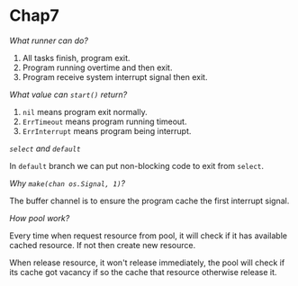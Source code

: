 # Chap7

*What runner can do?*

1. All tasks finish, program exit.
2. Program running overtime and then exit.
3. Program receive system interrupt signal then exit.

*What value can `start()` return?*

1. `nil` means program exit normally.
2. `ErrTimeout` means program running timeout.
3. `ErrInterrupt` means program being interrupt.

*`select` and `default`*

In `default` branch we can put non-blocking code to exit from `select`.

*Why `make(chan os.Signal, 1)`?*

The buffer channel is to ensure the program cache the first interrupt signal.

*How pool work?*

Every time when request resource from pool, it will check if it has available cached resource. If not then create new
resource.

When release resource, it won't release immediately, the pool will check if its cache got vacancy if so the cache that
resource otherwise release it.

